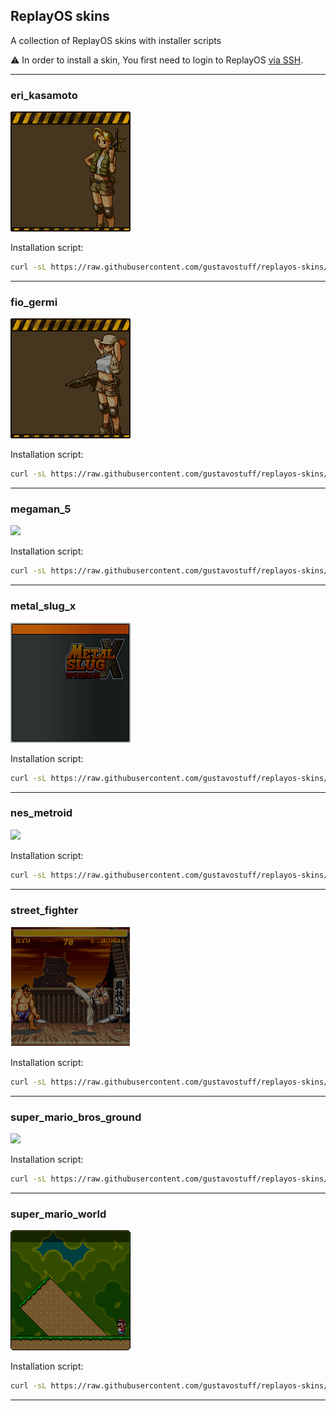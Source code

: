 ## ReplayOS skins

A collection of ReplayOS skins with installer scripts

:warning: In order to install a skin, You first need to login to ReplayOS [via SSH](https://www.replayos.com/wifi/).

---

### eri_kasamoto

![](https://github.com/gustavostuff/replayos-skins/blob/main/skins/eri_kasamoto/menu.png?raw=true)

Installation script:
```bash
curl -sL https://raw.githubusercontent.com/gustavostuff/replayos-skins/refs/heads/main/install_skin.sh -o install_skin.sh && bash install_skin.sh eri_kasamoto
```

---

### fio_germi

![](https://github.com/gustavostuff/replayos-skins/blob/main/skins/fio_germi/menu.png?raw=true)

Installation script:
```bash
curl -sL https://raw.githubusercontent.com/gustavostuff/replayos-skins/refs/heads/main/install_skin.sh -o install_skin.sh && bash install_skin.sh fio_germi
```

---

### megaman_5

![](https://github.com/gustavostuff/replayos-skins/blob/main/skins/megaman_5/menu.png?raw=true)

Installation script:
```bash
curl -sL https://raw.githubusercontent.com/gustavostuff/replayos-skins/refs/heads/main/install_skin.sh -o install_skin.sh && bash install_skin.sh megaman_5
```

---

### metal_slug_x

![](https://github.com/gustavostuff/replayos-skins/blob/main/skins/metal_slug_x/menu.png?raw=true)

Installation script:
```bash
curl -sL https://raw.githubusercontent.com/gustavostuff/replayos-skins/refs/heads/main/install_skin.sh -o install_skin.sh && bash install_skin.sh metal_slug_x
```

---

### nes_metroid

![](https://github.com/gustavostuff/replayos-skins/blob/main/skins/nes_metroid/menu.png?raw=true)

Installation script:
```bash
curl -sL https://raw.githubusercontent.com/gustavostuff/replayos-skins/refs/heads/main/install_skin.sh -o install_skin.sh && bash install_skin.sh nes_metroid
```

---

### street_fighter

![](https://github.com/gustavostuff/replayos-skins/blob/main/skins/street_fighter/menu.png?raw=true)

Installation script:
```bash
curl -sL https://raw.githubusercontent.com/gustavostuff/replayos-skins/refs/heads/main/install_skin.sh -o install_skin.sh && bash install_skin.sh street_fighter
```

---

### super_mario_bros_ground

![](https://github.com/gustavostuff/replayos-skins/blob/main/skins/super_mario_bros_ground/menu.png?raw=true)

Installation script:
```bash
curl -sL https://raw.githubusercontent.com/gustavostuff/replayos-skins/refs/heads/main/install_skin.sh -o install_skin.sh && bash install_skin.sh super_mario_bros_ground
```

---

### super_mario_world

![](https://github.com/gustavostuff/replayos-skins/blob/main/skins/super_mario_world/menu.png?raw=true)

Installation script:
```bash
curl -sL https://raw.githubusercontent.com/gustavostuff/replayos-skins/refs/heads/main/install_skin.sh -o install_skin.sh && bash install_skin.sh super_mario_world
```

---
